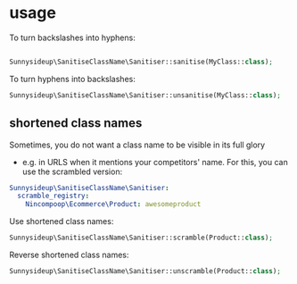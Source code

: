 # usage

To turn backslashes into hyphens:
```php

Sunnysideup\SanitiseClassName\Sanitiser::sanitise(MyClass::class);
```

To turn hyphens into backslashes:
```php
Sunnysideup\SanitiseClassName\Sanitiser::unsanitise(MyClass::class);
```

## shortened class names
Sometimes, you do not want a class name to be visible in its full glory
- e.g. in URLS when it mentions your competitors' name.
For this, you can use the scrambled version:

```yml
Sunnysideup\SanitiseClassName\Sanitiser:
  scramble_registry:
    Nincompoop\Ecommerce\Product: awesomeproduct
```

Use shortened class names:
```php
Sunnysideup\SanitiseClassName\Sanitiser::scramble(Product::class);
```

Reverse shortened class names:
```php
Sunnysideup\SanitiseClassName\Sanitiser::unscramble(Product::class);
```
